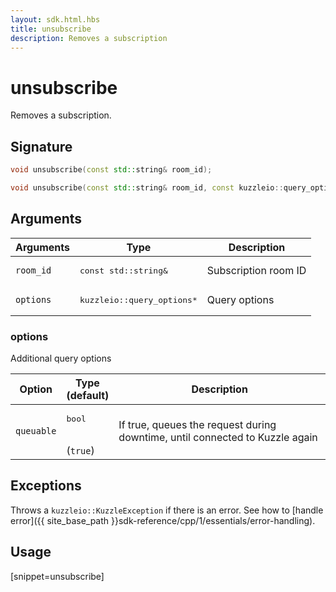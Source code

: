 ```yaml
---
layout: sdk.html.hbs
title: unsubscribe
description: Removes a subscription
---
```


# unsubscribe

Removes a subscription.

## Signature

```cpp
void unsubscribe(const std::string& room_id);

void unsubscribe(const std::string& room_id, const kuzzleio::query_options& options);
```

## Arguments

| Arguments    | Type    | Description |
|--------------|---------|-------------|
| `room_id` | <pre>const std::string&</pre> | Subscription room ID  |
| `options` | <pre>kuzzleio::query_options\*</pre> | Query options |

### options

Additional query options

| Option     | Type<br/>(default)  | Description   |
| ---------- | ------- | --------------------------------- |
| `queuable` | <pre>bool</pre><br/>(`true`) |  If true, queues the request during downtime, until connected to Kuzzle again |

## Exceptions

Throws a `kuzzleio::KuzzleException` if there is an error. See how to [handle error]({{ site_base_path }}sdk-reference/cpp/1/essentials/error-handling).

## Usage

[snippet=unsubscribe]
